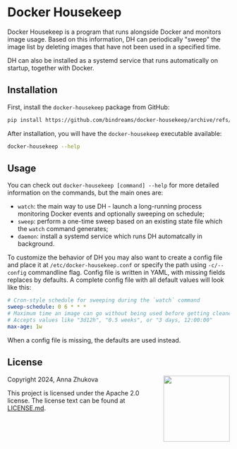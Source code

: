 # Docker Housekeep
Docker Housekeep is a program that runs alongside Docker and monitors image usage. Based on this information, DH can periodically "sweep" the image list by deleting images that have not been used in a specified time.

DH can also be installed as a systemd service that runs automatically on startup, together with Docker.

## Installation
First, install the `docker-housekeep` package from GitHub:
```sh
pip install https://github.com/bindreams/docker-housekeep/archive/refs/heads/main.zip
```
After installation, you will have the `docker-housekeep` executable available:
```sh
docker-housekeep --help
```

## Usage
You can check out `docker-housekeep [command] --help` for more detailed information on the commands, but the main ones are:
- `watch`: the main way to use DH - launch a long-running process monitoring Docker events and optionally sweeping on schedule;
- `sweep`: perform a one-time sweep based on an existing state file which the `watch` command generates;
- `daemon`: install a systemd service which runs DH automatcally in background.

To customize the behavior of DH you may also want to create a config file and place it at `/etc/docker-housekeep.conf` or specify the path using `-c/--config` commandline flag. Config file is written in YAML, with missing fields replaces by defaults. A complete config file with all default values will look like this:
```yaml
# Cron-style schedule for sweeping during the `watch` command
sweep-schedule: 0 6 * * *
# Maximum time an image can go without being used before getting cleaned up
# Accepts values like "3d12h", "0.5 weeks", or "3 days, 12:00:00"
max-age: 1w
```
When a config file is missing, the defaults are used instead.

## License
<img align="right" width="150px" height="150px" src="https://www.apache.org/foundation/press/kit/img/the-apache-way-badge/Indigo-THE_APACHE_WAY_BADGE-rgb.svg">

Copyright 2024, Anna Zhukova

This project is licensed under the Apache 2.0 license. The license text can be found at [LICENSE.md](/LICENSE.md).
